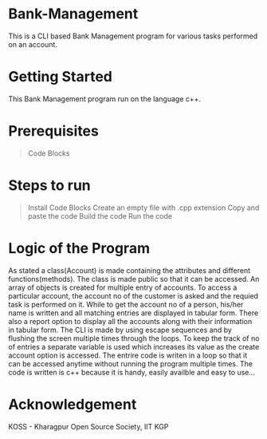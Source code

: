 # Bank-Management
 This is a CLI based Bank Management program for various tasks performed on an account.
# Getting Started
 This Bank Management program run on the language c++.
# Prerequisites
 > Code Blocks
# Steps to run
 > Install Code Blocks
 > Create an empty file with .cpp extension
 > Copy and paste the code
 > Build the code
 > Run the code
# Logic of the Program
 As stated a class(Account) is made containing the attributes and different functions(methods). The class is made public so that it can be
 accessed. An array of objects is created for multiple entry of accounts. To access a particular account, the account no of the customer
 is asked and the requied task is performed on it. While to get the account no of a person, his/her name is written and all matching 
 entries are displayed in tabular form. There also a report option to display all the accounts along with their information in tabular 
 form. The CLI is made by using escape sequences and by flushing the screen multiple times through the loops. To keep the track of no of 
 entries a separate variable is used which increases its value as the create account option is accessed. The entrire code is writen in a 
 loop so that it can be accessed anytime without running the program multiple times. The code is written is c++ because it is handy,
 easily availble and easy to use...
# Acknowledgement
  KOSS - Kharagpur Open Source Society, IIT KGP
